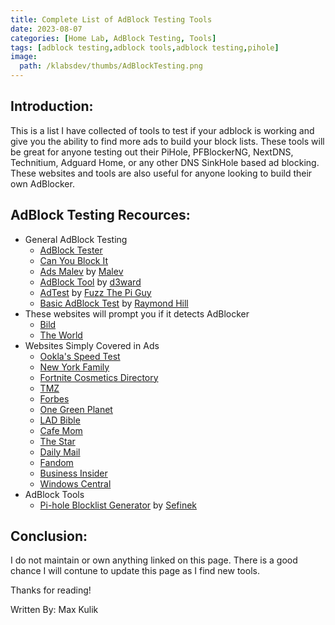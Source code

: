 ```yaml
---
title: Complete List of AdBlock Testing Tools
date: 2023-08-07
categories: [Home Lab, AdBlock Testing, Tools]
tags: [adblock testing,adblock tools,adblock testing,pihole]
image:
  path: /klabsdev/thumbs/AdBlockTesting.png
---
```


## Introduction: 

This is a list I have collected of tools to test if your adblock is working and give you the ability to find more ads to build your block lists. These tools will be great for anyone testing out their PiHole, PFBlockerNG, NextDNS, Technitium, Adguard Home, or any other DNS SinkHole based ad blocking. These websites and tools are also useful for anyone looking to build their own AdBlocker.

## AdBlock Testing Recources:

- General AdBlock Testing
  + [AdBlock Tester](https://adblock-tester.com/)
  + [Can You Block It](https://canyoublockit.com/)
  + [Ads Malev](https://ads.malev.ru/) by [Malev](https://malev.ru/)
  + [AdBlock Tool](https://d3ward.github.io/toolz/adblock.html) by [d3ward](https://malev.ru/)
  + [AdTest](https://fuzzthepiguy.tech/adtest/) by [Fuzz The Pi Guy](https://fuzzthepiguy.tech/)
  + [Basic AdBlock Test](http://www.raymondhill.net/ublock/tests.html) by [Raymond Hill](https://github.com/gorhill)
- These websites will prompt you if it detects AdBlocker
  + [Bild](https://www.bild.de/)
  + [The World](https://theworld.org/stories/2016-01-04/after-six-years-prison-iranian-blogger-sees-very-different-internet)
- Websites Simply Covered in Ads
  + [Ookla's Speed Test](https://www.speedtest.net/)
  + [New York Family](https://www.newyorkfamily.com/)
  + [Fortnite Cosmetics Directory](https://fnbr.co/)
  + [TMZ](https://www.tmz.com/)
  + [Forbes](https://www.forbes.com/)
  + [One Green Planet](https://www.onegreenplanet.org/)
  + [LAD Bible](https://www.ladbible.com/)
  + [Cafe Mom](https://cafemom.com/)
  + [The Star](https://www.thestar.co.uk/)
  + [Daily Mail](https://www.dailymail.co.uk/ushome/index.html)
  + [Fandom](https://www.fandom.com/)
  + [Business Insider](https://www.businessinsider.com/)
  + [Windows Central](https://www.windowscentral.com/)
- AdBlock Tools
  + [Pi-hole Blocklist Generator](https://sefinek.net/blocklist-generator/pihole) by [Sefinek](https://sefinek.net/)

## Conclusion: 

I do not maintain or own anything linked on this page. There is a good chance I will contune to update this page as I find new tools. 


Thanks for reading!

Written By: Max Kulik